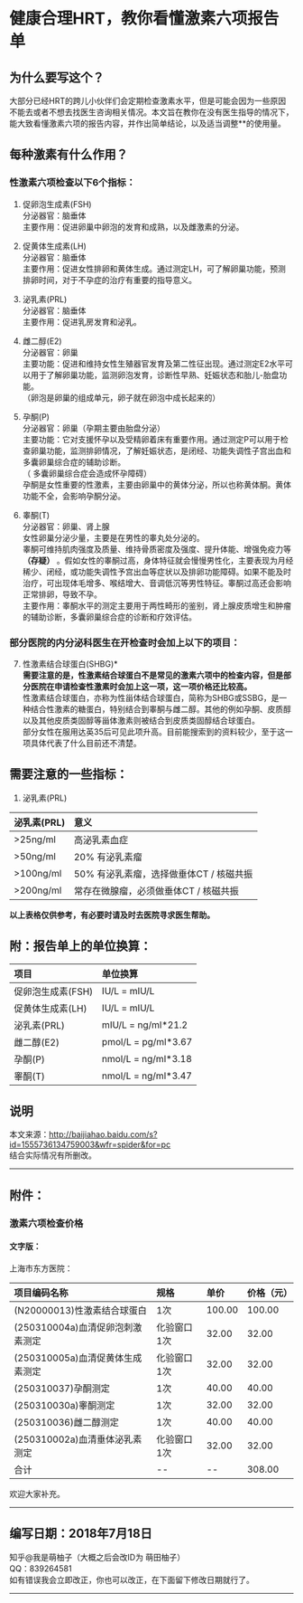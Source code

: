# 健康合理HRT，教你看懂激素六项报告单

## 为什么要写这个？

大部分已经HRT的跨儿小伙伴们会定期检查激素水平，但是可能会因为一些原因不能去或者不想去找医生咨询相关情况。本文旨在教你在没有医生指导的情况下，能大致看懂激素六项的报告内容，并作出简单结论，以及适当调整**的使用量。

## 每种激素有什么作用？

### 性激素六项检查以下6个指标：

1. 促卵泡生成素(FSH)  
分泌器官：脑垂体  
主要作用：促进卵巢中卵泡的发育和成熟，以及雌激素的分泌。  

2. 促黄体生成素(LH)  
分泌器官：脑垂体  
主要作用：促进女性排卵和黄体生成。通过测定LH，可了解卵巢功能，预测排卵时间，对于不孕症的治疗有重要的指导意义。  

3. 泌乳素(PRL)  
分泌器官：脑垂体  
主要作用：促进乳房发育和泌乳。  

4. 雌二醇(E2)  
分泌器官：卵巢  
主要功能：促进和维持女性生殖器官发育及第二性征出现。通过测定E2水平可以用于了解卵巢功能，监测卵泡发育，诊断性早熟、妊娠状态和胎儿-胎盘功能。  
（卵泡是卵巢的组成单元，卵子就在卵泡中成长起来的）  

5. 孕酮(P)  
分泌器官：卵巢（孕期主要由胎盘分泌）  
主要功能：它对支援怀孕以及受精卵着床有重要作用。通过测定P可以用于检查卵巢功能，监测排卵情况，了解妊娠状态，是闭经、功能失调性子宫出血和多囊卵巢综合症的辅助诊断。  
（ 多囊卵巢综合症会造成怀孕障碍）  
孕酮是女性重要的性激素，主要由卵巢中的黄体分泌，所以也称黄体酮。黄体功能不全，会影响孕酮分泌。  

6. 睾酮(T)  
分泌器官：卵巢、肾上腺  
女性卵巢分泌少量，主要是在男性的睾丸处分泌的。  
睾酮可维持肌肉强度及质量、维持骨质密度及强度、提升体能、增强免疫力等 **（存疑）** 。假如女性的睾酮过高，身体特征就会慢慢男性化，主要表现为月经稀少、闭经，或功能失调性予宫出血等症状以及排卵功能障碍。如果不能及时治疗，可出现体毛增多、喉结增大、音调低沉等男性特征。睾酮过高还会影响正常排卵，导致不孕。  
主要作用：睾酮水平的测定主要用于两性畸形的鉴别，肾上腺皮质增生和肿瘤的辅助诊断，多囊卵巢综合症的诊断和疗效评估。  

### 部分医院的内分泌科医生在开检查时会加上以下的项目：

7. 性激素结合球蛋白(SHBG)*  
**需要注意的是，性激素结合球蛋白不是常见的激素六项中的检查内容，但是部分医院在申请检查性激素时会加上这一项，这一项价格还比较高。**  
性激素结合球蛋白，亦称为性甾体结合球蛋白，简称为SHBG或SSBG，是一种结合性激素的糖蛋白，特别结合到睾酮与雌二醇。其他的例如孕酮、皮质醇以及其他皮质类固醇等甾体激素则被结合到皮质类固醇结合球蛋白。  
部分女性在服用达英35后可见此项升高。目前能搜索到的资料较少，至于这一项具体代表了什么目前还不清楚。  

## 需要注意的一些指标：

1. 泌乳素(PRL)  

|泌乳素(PRL)|意义|
|:-|:-|
|>25ng/ml |高泌乳素血症|
|>50ng/ml | 20% 有泌乳素瘤|
|>100ng/ml|50% 有泌乳素瘤，选择做垂体CT / 核磁共振|
|>200ng/ml|常存在微腺瘤，必须做垂体CT / 核磁共振|

**以上表格仅供参考，有必要时请及时去医院寻求医生帮助。**

## 附：报告单上的单位换算：

|项目|单位换算|
|:-|:-|
|促卵泡生成素(FSH)|IU/L = mIU/L|
|促黄体生成素(LH)|IU/L = mIU/L|
|泌乳素(PRL)|mIU/L = ng/ml*21.2|
|雌二醇(E2)|pmol/L = pg/ml*3.67|
|孕酮(P)|nmol/L = ng/ml*3.18|
|睾酮(T)|nmol/L = ng/ml*3.47|

## 说明

本文来源：http://baijiahao.baidu.com/s?id=1555736134759003&wfr=spider&for=pc  
结合实际情况有所删改。

* * *  

## 附件：

### 激素六项检查价格

#### 文字版：

上海市东方医院：


|项目编码名称|规格|单价|价格（元）|
|:-|:-|:-|:-|
|(N20000013)性激素结合球蛋白|1次|100.00|100.00|
|(250310004a)血清促卵泡刺激素测定|化验窗口1次|32.00|32.00|
|(250310005a)血清促黄体生成素测定|化验窗口1次|32.00|32.00|
|(250310037)孕酮测定|1次|40.00|40.00|
|(250310030a)睾酮测定|1次|32.00|32.00|
|(250310036)雌二醇测定|1次|40.00|40.00|
|(250310002a)血清垂体泌乳素测定|化验窗口1次|32.00|32.00|
|合计|--|--|308.00|

欢迎大家补充。


* * *  

## 编写日期：2018年7月18日
知乎@我是萌柚子（大概之后会改ID为 萌田柚子）  
QQ：839264581  
如有错误我会立即改正，你也可以改正，在下面留下修改日期就行了。  
* * *  
